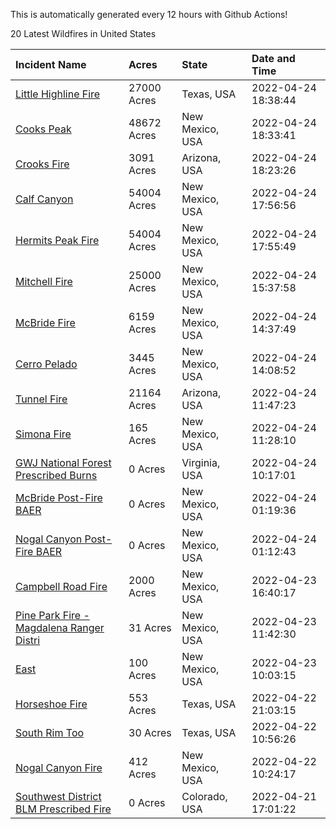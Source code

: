 This is automatically generated every 12 hours with Github Actions!

20 Latest Wildfires in United States

 | Incident Name | Acres | State | Date and Time |
|:---|:---|:---|:---|
| [Little Highline Fire](https://inciweb.nwcg.gov/incident/8079/) | 27000 Acres | Texas, USA | 2022-04-24 18:38:44 |
| [Cooks Peak](https://inciweb.nwcg.gov/incident/8066/) | 48672 Acres | New Mexico, USA | 2022-04-24 18:33:41 |
| [Crooks Fire](https://inciweb.nwcg.gov/incident/8067/) | 3091 Acres | Arizona, USA | 2022-04-24 18:23:26 |
| [Calf Canyon](https://inciweb.nwcg.gov/incident/8069/) | 54004 Acres | New Mexico, USA | 2022-04-24 17:56:56 |
| [Hermits Peak Fire](https://inciweb.nwcg.gov/incident/8049/) | 54004 Acres | New Mexico, USA | 2022-04-24 17:55:49 |
| [Mitchell Fire](https://inciweb.nwcg.gov/incident/8077/) | 25000 Acres | New Mexico, USA | 2022-04-24 15:37:58 |
| [McBride Fire](https://inciweb.nwcg.gov/incident/8061/) | 6159 Acres | New Mexico, USA | 2022-04-24 14:37:49 |
| [Cerro Pelado](https://inciweb.nwcg.gov/incident/8075/) | 3445 Acres | New Mexico, USA | 2022-04-24 14:08:52 |
| [Tunnel Fire](https://inciweb.nwcg.gov/incident/8068/) | 21164 Acres | Arizona, USA | 2022-04-24 11:47:23 |
| [Simona Fire](https://inciweb.nwcg.gov/incident/8078/) | 165 Acres | New Mexico, USA | 2022-04-24 11:28:10 |
| [GWJ National Forest Prescribed Burns](https://inciweb.nwcg.gov/incident/7945/) | 0 Acres | Virginia, USA | 2022-04-24 10:17:01 |
| [McBride Post-Fire BAER](https://inciweb.nwcg.gov/incident/8080/) | 0 Acres | New Mexico, USA | 2022-04-24 01:19:36 |
| [Nogal Canyon Post-Fire BAER](https://inciweb.nwcg.gov/incident/8072/) | 0 Acres | New Mexico, USA | 2022-04-24 01:12:43 |
| [Campbell Road Fire](https://inciweb.nwcg.gov/incident/8076/) | 2000 Acres | New Mexico, USA | 2022-04-23 16:40:17 |
| [Pine Park Fire - Magdalena Ranger Distri](https://inciweb.nwcg.gov/incident/8073/) | 31 Acres | New Mexico, USA | 2022-04-23 11:42:30 |
| [East](https://inciweb.nwcg.gov/incident/8074/) | 100 Acres | New Mexico, USA | 2022-04-23 10:03:15 |
| [Horseshoe Fire](https://inciweb.nwcg.gov/incident/8071/) | 553 Acres | Texas, USA | 2022-04-22 21:03:15 |
| [South Rim Too](https://inciweb.nwcg.gov/incident/8070/) | 30 Acres | Texas, USA | 2022-04-22 10:56:26 |
| [Nogal Canyon Fire](https://inciweb.nwcg.gov/incident/8062/) | 412 Acres | New Mexico, USA | 2022-04-22 10:24:17 |
| [Southwest District BLM Prescribed Fire ](https://inciweb.nwcg.gov/incident/7852/) | 0 Acres | Colorado, USA | 2022-04-21 17:01:22 |
